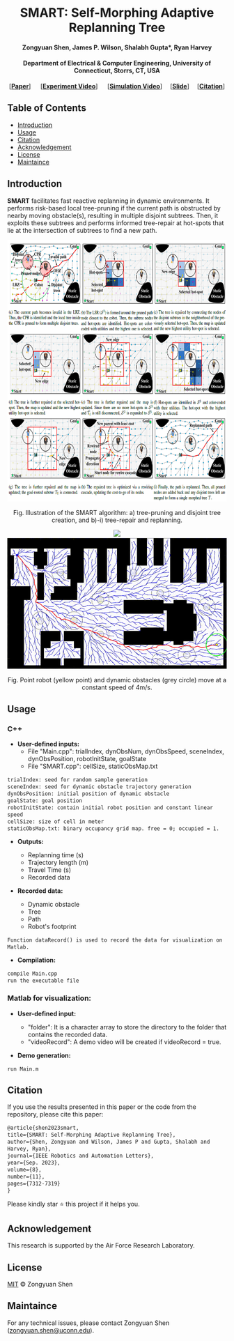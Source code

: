 <h1 align="center">SMART: Self-Morphing Adaptive Replanning Tree</h1>
<h4 align="center">Zongyuan Shen, James P. Wilson, Shalabh Gupta*, Ryan Harvey</h4>
<h4 align="center">Department of Electrical & Computer Engineering, University of Connecticut, Storrs, CT, USA</h4>

<p align="center"> [<b><a href="https://ieeexplore.ieee.org/document/10250928">Paper</a></b>] &emsp;  [<b><a href="https://www.youtube.com/watch?v=Xb0yWwwN0SE&list=PL4xQ0coJXyn97zfJDkQchZNPpYGJfCBJ6">Experiment Video</a></b>] &emsp; [<b><a href="https://www.youtube.com/watch?v=8FYhoE-y34o&list=PL4xQ0coJXyn97zfJDkQchZNPpYGJfCBJ6&index=2">Simulation Video</a></b>] &emsp;[<b><a href="https://drive.google.com/file/d/1d_cqbyHNAHxAA4SC-DgQBfWWJfAHBIod/view?usp=drive_link">Slide</a></b>] &emsp;[<b><a href="#citation">Citation</a></b>]

## Table of Contents

- [Introduction](#Introduction)
- [Usage](#usage)
- [Citation](#Citation)
- [Acknowledgement](#Acknowledgement)
- [License](#license)
- [Maintaince](#Maintaince)

## Introduction 
**SMART** facilitates fast reactive replanning in dynamic environments. It performs risk-based local tree-pruning if the current path is obstructed by nearby moving obstacle(s), resulting in multiple disjoint subtrees. Then, it exploits these subtrees and performs informed tree-repair at hot-spots that lie at the intersection of subtrees to find a new path.

<p align="center">
  <img src="Gif/Illustrative example.png" height = "600"/>
</p>
<p align="center">
Fig. Illustration of the SMART algorithm: a) tree-pruning and disjoint tree creation, and b)-i) tree-repair and replanning.
</p>

<p align="center">
  <img src="Gif/Scenario1_video_1x.gif" height = "300"/>
  <img src="Gif/Scenario2_video_1x.gif" height = "300"/>
</p>

<p align="center">
Fig. Point robot (yellow point) and dynamic obstacles (grey circle) move at a constant speed of 4m/s.
</p>

## Usage

### C++
- **User-defined inputs:**
  - File "Main.cpp": trialIndex, dynObsNum, dynObsSpeed, sceneIndex, dynObsPosition, robotInitState, goalState
  - File "SMART.cpp": cellSize, staticObsMap.txt
```
trialIndex: seed for random sample generation
sceneIndex: seed for dynamic obstacle trajectory generation
dynObsPosition: initial position of dynamic obstacle
goalState: goal position
robotInitState: contain initial robot position and constant linear speed
cellSize: size of cell in meter
staticObsMap.txt: binary occupancy grid map. free = 0; occupied = 1.
```

- **Outputs:**
  - Replanning time (s)
  - Trajectory length (m)
  - Travel Time (s)
  - Recorded data
    
- **Recorded data:**
  - Dynamic obstacle
  - Tree
  - Path
  - Robot's footprint
```
Function dataRecord() is used to record the data for visualization on Matlab.
```

- **Compilation:**
```
compile Main.cpp
run the executable file
```

### Matlab for visualization:
- **User-defined input:**
  - "folder": It is a character array to store the directory to the folder that contains the recorded data.
  - "videoRecord": A demo video will be created if videoRecord = true.

- **Demo generation:**
```
run Main.m
```
    

## Citation

If you use the results presented in this paper or the code from the repository, please cite this paper:
```
@article{shen2023smart,
title={SMART: Self-Morphing Adaptive Replanning Tree},
author={Shen, Zongyuan and Wilson, James P and Gupta, Shalabh and Harvey, Ryan},
journal={IEEE Robotics and Automation Letters},
year={Sep. 2023},
volume={8},
number={11},
pages={7312-7319}
}
```
Please kindly star :star: this project if it helps you.

## Acknowledgement
This research is supported by the Air Force Research Laboratory.

## License

[MIT](LICENSE) © Zongyuan Shen

## Maintaince
For any technical issues, please contact Zongyuan Shen (zongyuan.shen@uconn.edu).
